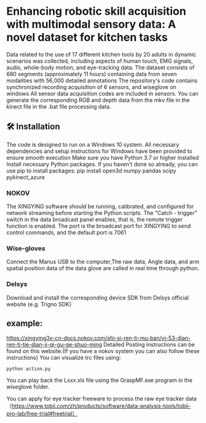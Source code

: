 # Enhancing robotic skill acquisition with multimodal sensory data: A novel dataset for kitchen tasks
Data related to the use of 17 different kitchen tools by 20 adults in dynamic scenarios was collected, including aspects of human touch, EMG signals, audio, whole-body motion, and eye-tracking data. The dataset consists of 680 segments (approximately 11 hours) containing data from seven modalities with 56,000 detailed annotations
The repository's code contains synchronized recording acquisition of 6 sensors, and wiseglove on windows
All sensor data acquisition codes are included in sensors.
You can generate the corresponding RGB and depth data from the mkv file in the kinect file in the .bat file processing data.

## 🛠️ Installation
The code is designed to run on a Windows 10 system. All necessary dependencies and setup instructions for Windows have been provided to ensure smooth execution
Make sure you have Python 3.7 or higher installed 
Install necessary Python packages. If you haven't done so already, you can use pip to install packages:
    pip install open3d numpy pandas scipy pykinect_azure
### NOKOV
The XINGYING software should be running, calibrated, and configured for network streaming before starting the Python scripts.
The "Catch - trigger" switch in the data broadcast panel enables, that is, the remote trigger function is enabled. The port is the broadcast port for XINGYING to send control commands, and the default port is 7061
### Wise-gloves
Connect the Manus USB to the computer,The raw data, Angle data, and arm spatial position data of the data glove are called in real time through python.
### Delsys
Download and install the corresponding device SDK from Delsys official website (e.g. Trigno SDK)
## **example:**
https://xingying3x-cn-docs.nokov.com/shi-si-ren-ti-mu-ban/yi-53-dian-ren-ti-tie-dian-ji-qi-gu-ge-shuo-ming
Detailed Posting instructions can be found on this website.(If you have a nokov system you can also follow these instructions)
You can visualize trc files using:

```
python action.py
```
You can play back the Lxxx.xls file using the GraspMF.exe program in the wiseglove folder.

You can apply for eye tracker freeware to process the raw eye tracker data（https://www.tobii.com/zh/products/software/data-analysis-tools/tobii-pro-lab/free-trial#freetrial）
